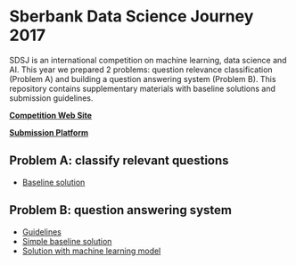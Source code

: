 # Sberbank Data Science Journey 2017

SDSJ is an international competition on machine learning, data science and AI. This year we prepared 2 problems: question relevance classification (Problem A) and building a question answering system (Problem B). This repository contains supplementary materials with baseline solutions and submission guidelines.

**[Competition Web Site](https://sdsj.ru/en/)**

**[Submission Platform](https://contest.sdsj.ru/)**

## Problem A: classify relevant questions

- [Baseline solution](problem_A/)

## Problem B: question answering system

- [Guidelines](master/problem_B)
- [Simple baseline solution](problem_B/simple-baseline)
- [Solution with machine learning model](problem_B/ml-baseline)

